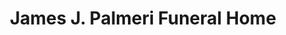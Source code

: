 ---
title: "James J. Palmeri Funeral Home"
url: /martins-creek/james-j-palmeri-funeral-home/
shop: funeral directors
---